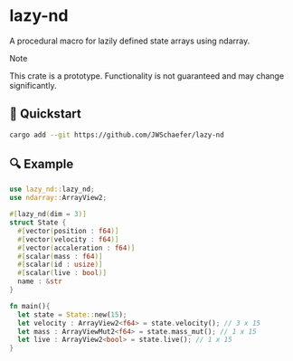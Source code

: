 # lazy-nd

A procedural macro for lazily defined state arrays using ndarray.

> [!Note]
> This crate is a prototype. Functionality is not guaranteed and may change significantly.

## :rocket: Quickstart

```bash
cargo add --git https://github.com/JWSchaefer/lazy-nd
```

## :mag: Example

```rust
use lazy_nd::lazy_nd;
use ndarray::ArrayView2;

#[lazy_nd(dim = 3)]
struct State {
  #[vector(position : f64)]
  #[vector(velocity : f64)]
  #[vector(accaleration : f64)]
  #[scalar(mass : f64)]
  #[scalar(id : usize)]
  #[scalar(live : bool)]
  name : &str
}

fn main(){
  let state = State::new(15);
  let velocity : ArrayView2<f64> = state.velocity(); // 3 x 15
  let mass : ArrayViewMut2<f64> = state.mass_mut(); // 1 x 15
  let live : ArrayView2<bool> = state.live(); // 1 x 15
}
```

